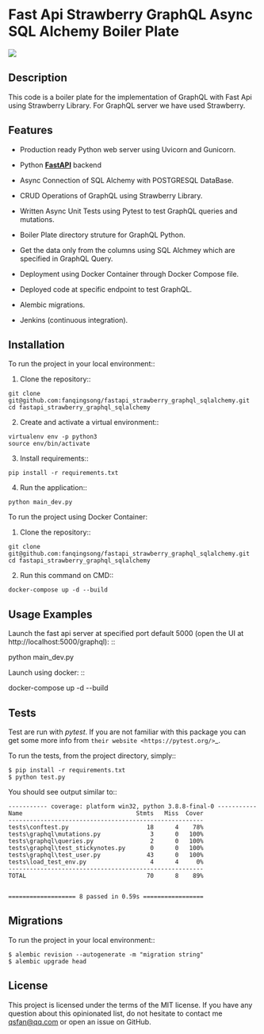 <h1> Fast Api Strawberry GraphQL Async SQL Alchemy Boiler Plate </h1>
<a><img src=https://user-images.githubusercontent.com/49129677/178163601-3ff563a4-67a1-45ca-a3cb-6ea193ca10da.png> </a>

## Description

This code is a boiler plate for the implementation of GraphQL with Fast Api using Strawberry Library.
For GraphQL server we have used Strawberry.

## Features

- Production ready Python web server using Uvicorn and Gunicorn.

- Python <a href="https://github.com/tiangolo/fastapi" class="external-link" target="_blank">**FastAPI**</a> backend

- Async Connection of SQL Alchemy with POSTGRESQL DataBase.

- CRUD Operations of GraphQL using Strawberry Library.

- Written Async Unit Tests using Pytest to test GraphQL queries and mutations.

- Boiler Plate directory struture for GraphQL Python.

- Get the data only from the columns using SQL Alchmey which are specified in GraphQL Query.

- Deployment using Docker Container through Docker Compose file.

- Deployed code at specific endpoint to test GraphQL.

- Alembic migrations.

-  Jenkins (continuous integration).
## Installation

To run the project in your local environment::

  1. Clone the repository::
```
git clone git@github.com:fanqingsong/fastapi_strawberry_graphql_sqlalchemy.git
cd fastapi_strawberry_graphql_sqlalchemy
```
  2. Create and activate a virtual environment::
```
virtualenv env -p python3
source env/bin/activate
```
  3. Install requirements::
```
pip install -r requirements.txt
```
  4. Run the application::
```
python main_dev.py
```
To run the project using Docker Container:

  1. Clone the repository::
```
git clone git@github.com:fanqingsong/fastapi_strawberry_graphql_sqlalchemy.git
cd fastapi_strawberry_graphql_sqlalchemy
```
  2. Run this command on CMD::
```
docker-compose up -d --build
```
## Usage Examples

Launch the fast api server at specified port default 5000 (open the UI at http://localhost:5000/graphql): ::

  python main_dev.py

Launch using docker: ::

  docker-compose up -d --build

## Tests

Test are run with *pytest*. If you are not familiar with this package you can get some more info from `their website <https://pytest.org/>`_.

To run the tests, from the project directory, simply::

```
$ pip install -r requirements.txt
$ python test.py
```

You should see output similar to::
```
----------- coverage: platform win32, python 3.8.8-final-0 -----------
Name                                Stmts   Miss  Cover
-------------------------------------------------------
tests\conftest.py                      18      4    78%
tests\graphql\mutations.py              3      0   100%
tests\graphql\queries.py                2      0   100%
tests\graphql\test_stickynotes.py       0      0   100%
tests\graphql\test_user.py             43      0   100%
tests\load_test_env.py                  4      4     0%
-------------------------------------------------------
TOTAL                                  70      8    89%


=================== 8 passed in 0.59s =================
```
## Migrations

To run the project in your local environment::

```
$ alembic revision --autogenerate -m "migration string"
$ alembic upgrade head
```
## License

This project is licensed under the terms of the MIT license. If you have any question about this opinionated list, do not hesitate to contact me [qsfan@qq.com](mailto:qsfan@qq.com) or open an issue on GitHub.

